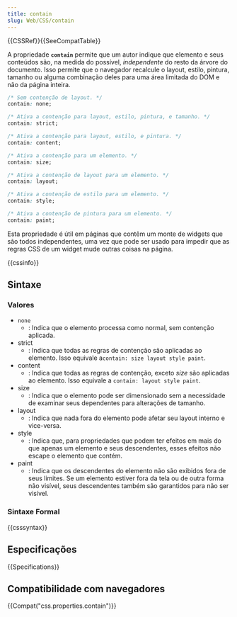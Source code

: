```yaml
---
title: contain
slug: Web/CSS/contain
---
```


{{CSSRef}}{{SeeCompatTable}}

A propriedade **`contain`** permite que um autor indique que elemento e seus conteúdos são, na medida do possível, _independente_ do resto da árvore do documento. Isso permite que o navegador recalcule o layout, estilo, pintura, tamanho ou alguma combinação deles para uma área limitada do DOM e não da página inteira.

```css
/* Sem contenção de layout. */
contain: none;

/* Ativa a contenção para layout, estilo, pintura, e tamanho. */
contain: strict;

/* Ativa a contenção para layout, estilo, e pintura. */
contain: content;

/* Ativa a contenção para um elemento. */
contain: size;

/* Ativa a contenção de layout para um elemento. */
contain: layout;

/* Ativa a contenção de estilo para um elemento. */
contain: style;

/* Ativa a contenção de pintura para um elemento. */
contain: paint;
```

Esta propriedade é útil em páginas que contêm um monte de widgets que são todos independentes, uma vez que pode ser usado para impedir que as regras CSS de um widget mude outras coisas na página.

{{cssinfo}}

## Sintaxe

### Valores

- `none`
  - : Indica que o elemento processa como normal, sem contenção aplicada.
- strict
  - : Indica que todas as regras de contenção são aplicadas ao elemento. Isso equivale a`contain: size layout style paint`.
- content
  - : Indica que todas as regras de contenção, exceto _size_ são aplicadas ao elemento. Isso equivale a `contain: layout style paint`.
- size
  - : Indica que o elemento pode ser dimensionado sem a necessidade de examinar seus dependentes para alterações de tamanho.
- layout
  - : Indica que nada fora do elemento pode afetar seu layout interno e vice-versa.
- style
  - : Indica que, para propriedades que podem ter efeitos em mais do que apenas um elemento e seus descendentes, esses efeitos não escape o elemento que contém.
- paint
  - : Indica que os descendentes do elemento não são exibidos fora de seus limites. Se um elemento estiver fora da tela ou de outra forma não visível, seus descendentes também são garantidos para não ser visível.

### Sintaxe Formal

{{csssyntax}}

## Especificações

{{Specifications}}

## Compatibilidade com navegadores

{{Compat("css.properties.contain")}}
